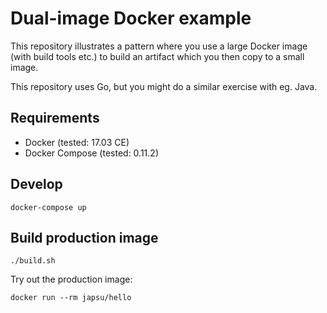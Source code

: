 # Dual-image Docker example

This repository illustrates a pattern where you use a large Docker image (with build tools etc.) to build an artifact which you then copy to a small image.

This repository uses Go, but you might do a similar exercise with eg. Java.

## Requirements

* Docker (tested: 17.03 CE)
* Docker Compose (tested: 0.11.2)

## Develop

    docker-compose up

## Build production image

    ./build.sh

Try out the production image:

    docker run --rm japsu/hello
